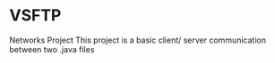# VSFTP
Networks Project
This project is a basic client/ server communication between two .java files
